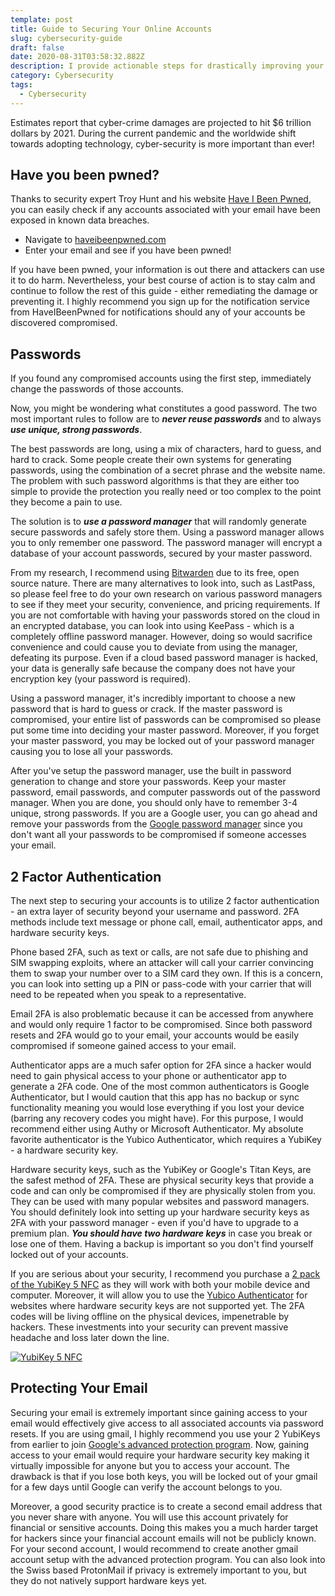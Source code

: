 ```yaml
---
template: post
title: Guide to Securing Your Online Accounts
slug: cybersecurity-guide
draft: false
date: 2020-08-31T03:58:32.882Z
description: I provide actionable steps for drastically improving your online security.
category: Cybersecurity
tags:
  - Cybersecurity
---
```

Estimates report that cyber-crime damages are projected to hit $6 trillion dollars by 2021. During the current pandemic and the worldwide shift towards adopting technology, cyber-security is more important than ever!

## Have you been pwned?

Thanks to security expert Troy Hunt and his website [Have I Been Pwned](https://haveibeenpwned.com/), you can easily check if any accounts associated with your email have been exposed in known data breaches.

* Navigate to [haveibeenpwned.com](https://haveibeenpwned.com/)
* Enter your email and see if you have been pwned!

If you have been pwned, your information is out there and attackers can use it to do harm. Nevertheless, your best course of action is to stay calm and continue to follow the rest of this guide - either remediating the damage or preventing it. I highly recommend you sign up for the notification service from HaveIBeenPwned for notifications should any of your accounts be discovered compromised.

## Passwords

If you found any compromised accounts using the first step, immediately change the passwords of those accounts.

Now, you might be wondering what constitutes a good password. The two most important rules to follow are to ***never reuse passwords*** and to always ***use unique, strong passwords***.

The best passwords are long, using a mix of characters, hard to guess, and hard to crack. Some people create their own systems for generating passwords, using the combination of a secret phrase and the website name. The problem with such password algorithms is that they are either too simple to provide the protection you really need or too complex to the point they become a pain to use.

The solution is to ***use a password manager*** that will randomly generate secure passwords and safely store them. Using a password manager allows you to only remember one password. The password manager will encrypt a database of your account passwords, secured by your master password.

From my research, I recommend using [Bitwarden](https://bitwarden.com/) due to its free, open source nature. There are many alternatives to look into, such as LastPass, so please feel free to do your own research on various password managers to see if they meet your security, convenience, and pricing requirements. If you are not comfortable with having your passwords stored on the cloud in an encrypted database, you can look into using KeePass - which is a completely offline password manager. However, doing so would sacrifice convenience and could cause you to deviate from using the manager, defeating its purpose. Even if a cloud based password manager is hacked, your data is generally safe because the company does not have your encryption key (your password is required).

Using a password manager, it's incredibly important to choose a new password that is hard to guess or crack. If the master password is compromised, your entire list of passwords can be compromised so please put some time into deciding your master password. Moreover, if you forget your master password, you may be locked out of your password manager causing you to lose all your passwords.

After you've setup the password manager, use the built in password generation to change and store your passwords. Keep your master password, email passwords, and computer passwords out of the password manager. When you are done, you should only have to remember 3-4 unique, strong passwords. If you are a Google user, you can go ahead and remove your passwords from the [Google password manager](https://passwords.google.com/) since you don't want all your passwords to be compromised if someone accesses your email.

## 2 Factor Authentication

The next step to securing your accounts is to utilize 2 factor authentication - an extra layer of security beyond your username and password. 2FA methods include text message or phone call, email, authenticator apps, and hardware security keys.

Phone based 2FA, such as text or calls, are not safe due to phishing and SIM swapping exploits, where an attacker will call your carrier convincing them to swap your number over to a SIM card they own. If this is a concern, you can look into setting up a PIN or pass-code with your carrier that will need to be repeated when you speak to a representative.

Email 2FA is also problematic because it can be accessed from anywhere and would only require 1 factor to be compromised. Since both password resets and 2FA would go to your email, your accounts would be easily compromised if someone gained access to your email.

Authenticator apps are a much safer option for 2FA since a hacker would need to gain physical access to your phone or authenticator app to generate a 2FA code. One of the most common authenticators is Google Authenticator, but I would caution that this app has no backup or sync functionality meaning you would lose everything if you lost your device (barring any recovery codes you might have). For this purpose, I would recommend either using Authy or Microsoft Authenticator. My absolute favorite authenticator is the Yubico Authenticator, which requires a YubiKey - a hardware security key.

Hardware security keys, such as the YubiKey or Google's Titan Keys, are the safest method of 2FA. These are physical security keys that provide a code and can only be compromised if they are physically stolen from you. They can be used with many popular websites and password managers. You should definitely look into setting up your hardware security keys as 2FA with your password manager - even if you'd have to upgrade to a premium plan. ***You should have two hardware keys*** in case you break or lose one of them. Having a backup is important so you don't find yourself locked out of your accounts.

If you are serious about your security, I recommend you purchase a [2 pack of the YubiKey 5 NFC](https://www.yubico.com/product/yubikey-5-nfc-pack-of-2) as they will work with both your mobile device and computer. Moreover, it will allow you to use the [Yubico Authenticator](https://www.yubico.com/products/services-software/download/yubico-authenticator/) for websites where hardware security keys are not supported yet. The 2FA codes will be living offline on the physical devices, impenetrable by hackers. These investments into your security can prevent massive headache and loss later down the line.

[![YubiKey 5 NFC](/media/yubikey.jpg "YubiKey 5 NFC")](https://www.yubico.com/product/yubikey-5-nfc-pack-of-2)

## Protecting Your Email

Securing your email is extremely important since gaining access to your email would effectively give access to all associated accounts via password resets. If you are using gmail, I highly recommend you use your 2 YubiKeys from earlier to join [Google's advanced protection program](https://landing.google.com/advancedprotection/). Now, gaining access to your email would require your hardware security key making it virtually impossible for anyone but you to access your account. The drawback is that if you lose both keys, you will be locked out of your gmail for a few days until Google can verify the account belongs to you.

Moreover, a good security practice is to create a second email address that you never share with anyone. You will use this account privately for financial or sensitive accounts. Doing this makes you a much harder target for hackers since your financial account emails will not be publicly known. For your second account, I would recommend to create another gmail account setup with the advanced protection program. You can also look into the Swiss based ProtonMail if privacy is extremely important to you, but they do not natively support hardware keys yet.